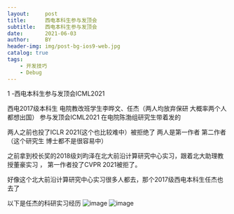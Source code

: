 ```yaml
---
layout:     post
title:      西电本科生参与发顶会
subtitle:   西电本科生参与发顶会
date:       2021-06-03
author:     BY
header-img: img/post-bg-ios9-web.jpg
catalog: true
tags:
    - 开发技巧
    - Debug
---
```

1 -西电本科生参与发顶会ICML2021

西电2017级本科生 电院教改班学生李晔文、任杰（两人均放弃保研 大概率两个人都想出国）
参与发顶会ICML2021
在电院陈渤组研究生带着发的

两人之前也投了ICLR 2021(这个也比较难中）被拒绝了 两人是第一作者 第二作者
（这个研究生 博士都不是很容易中）

之前拿到校长奖的2018级刘昀泽在北大前沿计算研究中心实习，跟着北大助理教授董豪实习 ，
第一作者投了CVPR 2021被拒了。

好像这个北大前沿计算研究中心实习很多人都去，那个2017级西电本科生任杰也去了

以下是任杰的科研实习经历
![image](https://user-images.githubusercontent.com/24884878/120617946-2a0f2300-c48d-11eb-85d7-158aa09066cc.png)
![image](https://user-images.githubusercontent.com/24884878/120617965-30050400-c48d-11eb-800a-5ba795190542.png)
